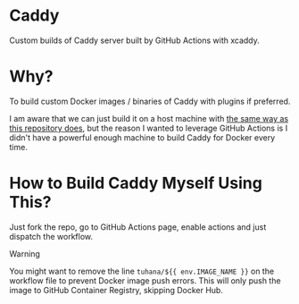 # Caddy

Custom builds of Caddy server built by GitHub Actions with xcaddy.

# Why?

To build custom Docker images / binaries of Caddy with plugins if preferred.

I am aware that we can just build it on a host machine with [the same way as this repository does](.github/workflows/build-and-release.yaml#L100-L108), but the reason I wanted to leverage GitHub Actions is I didn't have a powerful enough machine to build Caddy for Docker every time.

# How to Build Caddy Myself Using This?

Just fork the repo, go to GitHub Actions page, enable actions and just dispatch the workflow.

> [!WARNING]
>
> You might want to remove the line `tuhana/${{ env.IMAGE_NAME }}` on the workflow file to prevent Docker image push errors. This will only push the image to GitHub Container Registry, skipping Docker Hub.
